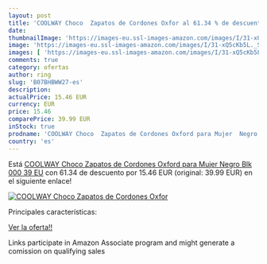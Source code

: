 ```yaml
---
layout: post
title: 'COOLWAY Choco  Zapatos de Cordones Oxfor al 61.34 % de descuento'
date: 
thumbnailImage: 'https://images-eu.ssl-images-amazon.com/images/I/31-xQ5cKb5L._SL200_.jpg'
image: 'https://images-eu.ssl-images-amazon.com/images/I/31-xQ5cKb5L._SL200_.jpg'
images: [ 'https://images-eu.ssl-images-amazon.com/images/I/31-xQ5cKb5L._SL200_.jpg' ]
comments: true
category: ofertas
author: ring
slug: 'B07BHBWW27-es'
description:
actualPrice: 15.46 EUR
currency: EUR
price: 15.46
comparePrice: 39.99 EUR
inStock: true
prodname: 'COOLWAY Choco  Zapatos de Cordones Oxford para Mujer  Negro  Blk 000   39 EU'
country: 'es'
---
```


Está [COOLWAY Choco  Zapatos de Cordones Oxford para Mujer  Negro  Blk 000   39 EU](https://www.amazon.es/dp/B07BHBWW27/?tag=tolees-21) con 61.34 de descuento por 15.46 EUR (original: 39.99 EUR) en el siguiente enlace!

[![COOLWAY Choco  Zapatos de Cordones Oxfor](https://images-eu.ssl-images-amazon.com/images/I/31-xQ5cKb5L._SL200_.jpg)](https://www.amazon.es/dp/B07BHBWW27/?tag=tolees-21)

Principales características:


[Ver la oferta!!](https://www.amazon.es/dp/B07BHBWW27/?tag=tolees-21)

Links participate in Amazon Associate program and might generate a comission on qualifying sales


